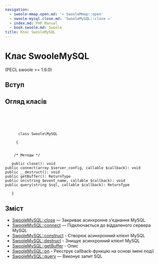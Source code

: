 ```yaml
---
navigation:
  - swoole-mmap.open.md: '« SwooleMmap::open'
  - swoole-mysql.close.md: 'SwooleMySQL::close »'
  - index.md: PHP Manual
  - book.swoole.md: Swoole
title: Клас SwooleMySQL
---
```

# Клас SwooleMySQL

(PECL swoole >= 1.9.0)

## Вступ

## Огляд класів

```classsynopsis



    
     
      class Swoole\MySQL
     
     {


    /* Методы */
    
   public close(): void
public connect(array $server_config, callable $callback): void
public __destruct(): void
public getBuffer(): ReturnType
public on(string $event_name, callable $callback): void
public query(string $sql, callable $callback): ReturnType

   }
```

## Зміст

-   [SwooleMySQL::close](swoole-mysql.close.md) — Закриває асинхронне з'єднання MySQL
-   [SwooleMySQL::connect](swoole-mysql.connect.md) — Підключається до віддаленого сервера MySQL
-   [SwooleMySQL::construct](swoole-mysql.construct.md) - Створює асинхронний клієнт MySQL
-   [SwooleMySQL::destruct](swoole-mysql.destruct.md) - Знищує асинхронний клієнт MySQL
-   [SwooleMySQL::getBuffer](swoole-mysql.getbuffer.md) - Опис
-   [SwooleMySQL::on](swoole-mysql.on.md) - Реєструє callback-функцію на основі імені події
-   [SwooleMySQL::query](swoole-mysql.query.md) — Виконує запит SQL
